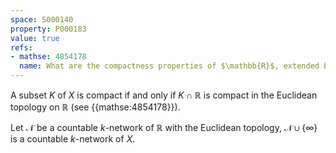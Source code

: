 ```yaml
---
space: S000140
property: P000183
value: true
refs:
- mathse: 4854178
  name: What are the compactness properties of $\mathbb{R}$, extended by a point with co-countable open neighborhoods?
---
```


A subset $K$ of $X$ is compact if and only if $K \cap \mathbb{R}$ is compact in the Euclidean topology on $\mathbb{R}$ (see {{mathse:4854178}}).

Let $\mathcal{N}$ be a countable $k$-network of $\mathbb{R}$ with the Euclidean topology, $\mathcal{N} \cup \{\infty\}$ is a countable $k$-network of $X$.
